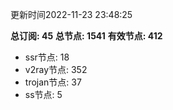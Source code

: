 更新时间2022-11-23 23:48:25

**总订阅: 45**
**总节点: 1541**
**有效节点: 412**
- ssr节点: 18
- v2ray节点: 352
- trojan节点: 37
- ss节点: 5

